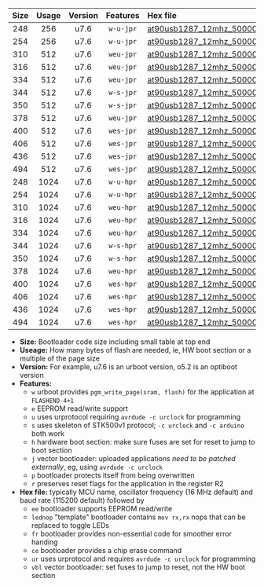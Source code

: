 |Size|Usage|Version|Features|Hex file|
|:-:|:-:|:-:|:-:|:--|
|248|256|u7.6|`w-u-jpr`|[at90usb1287_12mhz_500000bps_ur_vbl.hex](https://raw.githubusercontent.com/stefanrueger/urboot/main/at90usb1287_12mhz_500000bps_ur_vbl.hex)|
|254|256|u7.6|`w-u-jpr`|[at90usb1287_12mhz_500000bps_lednop_ur_vbl.hex](https://raw.githubusercontent.com/stefanrueger/urboot/main/at90usb1287_12mhz_500000bps_lednop_ur_vbl.hex)|
|310|512|u7.6|`weu-jpr`|[at90usb1287_12mhz_500000bps_ee_ur_vbl.hex](https://raw.githubusercontent.com/stefanrueger/urboot/main/at90usb1287_12mhz_500000bps_ee_ur_vbl.hex)|
|316|512|u7.6|`weu-jpr`|[at90usb1287_12mhz_500000bps_ee_lednop_ur_vbl.hex](https://raw.githubusercontent.com/stefanrueger/urboot/main/at90usb1287_12mhz_500000bps_ee_lednop_ur_vbl.hex)|
|334|512|u7.6|`weu-jpr`|[at90usb1287_12mhz_500000bps_ee_lednop_fr_ur_vbl.hex](https://raw.githubusercontent.com/stefanrueger/urboot/main/at90usb1287_12mhz_500000bps_ee_lednop_fr_ur_vbl.hex)|
|344|512|u7.6|`w-s-jpr`|[at90usb1287_12mhz_500000bps_vbl.hex](https://raw.githubusercontent.com/stefanrueger/urboot/main/at90usb1287_12mhz_500000bps_vbl.hex)|
|350|512|u7.6|`w-s-jpr`|[at90usb1287_12mhz_500000bps_lednop_vbl.hex](https://raw.githubusercontent.com/stefanrueger/urboot/main/at90usb1287_12mhz_500000bps_lednop_vbl.hex)|
|378|512|u7.6|`weu-jpr`|[at90usb1287_12mhz_500000bps_ee_lednop_fr_ce_ur_vbl.hex](https://raw.githubusercontent.com/stefanrueger/urboot/main/at90usb1287_12mhz_500000bps_ee_lednop_fr_ce_ur_vbl.hex)|
|400|512|u7.6|`wes-jpr`|[at90usb1287_12mhz_500000bps_ee_vbl.hex](https://raw.githubusercontent.com/stefanrueger/urboot/main/at90usb1287_12mhz_500000bps_ee_vbl.hex)|
|406|512|u7.6|`wes-jpr`|[at90usb1287_12mhz_500000bps_ee_lednop_vbl.hex](https://raw.githubusercontent.com/stefanrueger/urboot/main/at90usb1287_12mhz_500000bps_ee_lednop_vbl.hex)|
|436|512|u7.6|`wes-jpr`|[at90usb1287_12mhz_500000bps_ee_lednop_fr_vbl.hex](https://raw.githubusercontent.com/stefanrueger/urboot/main/at90usb1287_12mhz_500000bps_ee_lednop_fr_vbl.hex)|
|494|512|u7.6|`wes-jpr`|[at90usb1287_12mhz_500000bps_ee_lednop_fr_ce_vbl.hex](https://raw.githubusercontent.com/stefanrueger/urboot/main/at90usb1287_12mhz_500000bps_ee_lednop_fr_ce_vbl.hex)|
|248|1024|u7.6|`w-u-hpr`|[at90usb1287_12mhz_500000bps_ur.hex](https://raw.githubusercontent.com/stefanrueger/urboot/main/at90usb1287_12mhz_500000bps_ur.hex)|
|254|1024|u7.6|`w-u-hpr`|[at90usb1287_12mhz_500000bps_lednop_ur.hex](https://raw.githubusercontent.com/stefanrueger/urboot/main/at90usb1287_12mhz_500000bps_lednop_ur.hex)|
|310|1024|u7.6|`weu-hpr`|[at90usb1287_12mhz_500000bps_ee_ur.hex](https://raw.githubusercontent.com/stefanrueger/urboot/main/at90usb1287_12mhz_500000bps_ee_ur.hex)|
|316|1024|u7.6|`weu-hpr`|[at90usb1287_12mhz_500000bps_ee_lednop_ur.hex](https://raw.githubusercontent.com/stefanrueger/urboot/main/at90usb1287_12mhz_500000bps_ee_lednop_ur.hex)|
|334|1024|u7.6|`weu-hpr`|[at90usb1287_12mhz_500000bps_ee_lednop_fr_ur.hex](https://raw.githubusercontent.com/stefanrueger/urboot/main/at90usb1287_12mhz_500000bps_ee_lednop_fr_ur.hex)|
|344|1024|u7.6|`w-s-hpr`|[at90usb1287_12mhz_500000bps.hex](https://raw.githubusercontent.com/stefanrueger/urboot/main/at90usb1287_12mhz_500000bps.hex)|
|350|1024|u7.6|`w-s-hpr`|[at90usb1287_12mhz_500000bps_lednop.hex](https://raw.githubusercontent.com/stefanrueger/urboot/main/at90usb1287_12mhz_500000bps_lednop.hex)|
|378|1024|u7.6|`weu-hpr`|[at90usb1287_12mhz_500000bps_ee_lednop_fr_ce_ur.hex](https://raw.githubusercontent.com/stefanrueger/urboot/main/at90usb1287_12mhz_500000bps_ee_lednop_fr_ce_ur.hex)|
|400|1024|u7.6|`wes-hpr`|[at90usb1287_12mhz_500000bps_ee.hex](https://raw.githubusercontent.com/stefanrueger/urboot/main/at90usb1287_12mhz_500000bps_ee.hex)|
|406|1024|u7.6|`wes-hpr`|[at90usb1287_12mhz_500000bps_ee_lednop.hex](https://raw.githubusercontent.com/stefanrueger/urboot/main/at90usb1287_12mhz_500000bps_ee_lednop.hex)|
|436|1024|u7.6|`wes-hpr`|[at90usb1287_12mhz_500000bps_ee_lednop_fr.hex](https://raw.githubusercontent.com/stefanrueger/urboot/main/at90usb1287_12mhz_500000bps_ee_lednop_fr.hex)|
|494|1024|u7.6|`wes-hpr`|[at90usb1287_12mhz_500000bps_ee_lednop_fr_ce.hex](https://raw.githubusercontent.com/stefanrueger/urboot/main/at90usb1287_12mhz_500000bps_ee_lednop_fr_ce.hex)|

- **Size:** Bootloader code size including small table at top end
- **Useage:** How many bytes of flash are needed, ie, HW boot section or a multiple of the page size
- **Version:** For example, u7.6 is an urboot version, o5.2 is an optiboot version
- **Features:**
  + `w` urboot provides `pgm_write_page(sram, flash)` for the application at `FLASHEND-4+1`
  + `e` EEPROM read/write support
  + `u` uses urprotocol requiring `avrdude -c urclock` for programming
  + `s` uses skeleton of STK500v1 protocol; `-c urclock` and `-c arduino` both work
  + `h` hardware boot section: make sure fuses are set for reset to jump to boot section
  + `j` vector bootloader: uploaded applications *need to be patched externally*, eg, using `avrdude -c urclock`
  + `p` bootloader protects itself from being overwritten
  + `r` preserves reset flags for the application in the register R2
- **Hex file:** typically MCU name, oscillator frequency (16 MHz default) and baud rate (115200 default) followed by
  + `ee` bootloader supports EEPROM read/write
  + `lednop` "template" bootloader contains `mov rx,rx` nops that can be replaced to toggle LEDs
  + `fr` bootloader provides non-essential code for smoother error handing
  + `ce` bootloader provides a chip erase command
  + `ur` uses urprotocol and requires `avrdude -c urclock` for programming
  + `vbl` vector bootloader: set fuses to jump to reset, not the HW boot section
